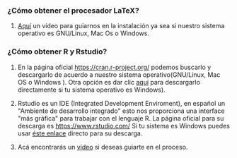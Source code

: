 
### ¿Cómo obtener el procesador LaTeX?

1. [Aquí](https://www.youtube.com/watch?v=bt4W0hjgFEY) un vídeo para guiarnos en la instalación ya sea si nuestro sistema operativo es GNU/Linux, Mac Os o Windows.


### ¿Cómo obtener R y Rstudio? 

1. En la página oficial https://cran.r-project.org/ podemos buscarlo y descargarlo de acuerdo a nuestro sistema operativo(GNU/Linux, Mac OS o Windows ).  Otra opción es dar clic [aquí](https://cran.r-project.org/bin/windows/base/R-3.2.2-win.exe) para descargarlo directamente si tu sistema operativo es Windows).

2. Rstudio es un IDE (Integrated Development Enviroment), en español un "Ambiente de desarrollo integrado" esto nos proporciona una interface "más gráfica" para trabajar con el lenguaje R. La página oficial para su descarga es https://www.rstudio.com/ Si tu sistema es Windows puedes usar [éste enlace](https://download1.rstudio.org/RStudio-0.99.489.exe) directo para su descarga.    

3. Acá encontrarás un [vídeo](https://www.youtube.com/watch?v=5ZbjUEg4a1g) si deseas guiarte en el proceso.




